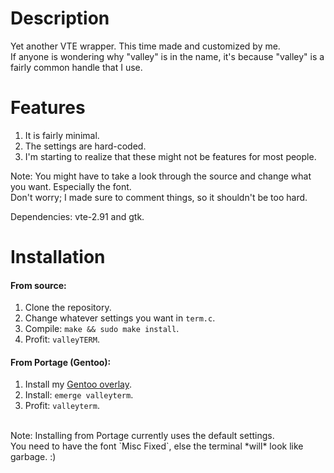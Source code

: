 # Description
Yet another VTE wrapper. This time made and customized by me.</br>
If anyone is wondering why "valley" is in the name, it's because "valley" is a fairly common handle that I use.

# Features
1. It is fairly minimal.
2. The settings are hard-coded.
3. I'm starting to realize that these might not be features for most people.

Note: You might have to take a look through the source and change what you want. Especially the font.</br>
Don't worry; I made sure to comment things, so it shouldn't be too hard.

Dependencies: vte-2.91 and gtk.

# Installation
#### From source:
1. Clone the repository.
2. Change whatever settings you want in `term.c`.
3. Compile: `make && sudo make install`.
4. Profit: `valleyTERM`.

#### From Portage (Gentoo):
1. Install my [Gentoo overlay](https://github.com/Phate6660/overlay).
2. Install: `emerge valleyterm`.
3. Profit: `valleyterm`.<br>
<br>
Note: Installing from Portage currently uses the default settings.<br>
You need to have the font `Misc Fixed`, else the terminal *will* look like garbage. :)
